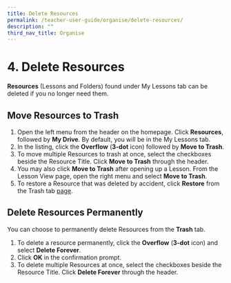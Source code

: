 ```yaml
---
title: Delete Resources
permalink: /teacher-user-guide/organise/delete-resources/
description: ""
third_nav_title: Organise
---
```

<h1>4. Delete Resources</h1>

<p><strong>Resources</strong> (Lessons and Folders) found under My Lessons tab can be deleted if you no longer need them.</p>

<h2>Move Resources to Trash</h2>

<ol>
<li>Open the left menu from the header on the homepage. Click <strong>Resources</strong>, followed by <strong>My Drive</strong>. By default, you will be in the My Lessons tab.</li>
<li>In the listing, click the <strong>Overflow</strong> (<strong>3-dot</strong> icon) followed by <strong>Move to Trash</strong>.</li>
<li>To move multiple Resources to trash at once, select the checkboxes beside the Resource Title. Click <strong>Move to Trash</strong> through the header.</li>
<li>You may also click <strong>Move to Trash</strong> after opening up a Lesson. From the Lesson View page, open the right menu and select <strong>Move to Trash</strong>.</li>
<li>To restore a Resource that was deleted by accident, click <strong>Restore</strong> from the Trash tab <a href="hyperlink">page</a>.</li>
</ol>

<h2>Delete Resources Permanently</h2>

<p>You can choose to permanently delete Resources from the <strong>Trash</strong> tab.</p>

<ol>
<li>To delete a resource permanently, click the <strong>Overflow</strong> (<strong>3-dot</strong> icon) and select <strong>Delete Forever</strong>.</li>
<li>Click <strong>OK</strong> in the confirmation prompt.</li>
<li>To delete multiple Resources at once, select the checkboxes beside the Resource Title. Click <strong>Delete Forever</strong> through the header.</li>
</ol>